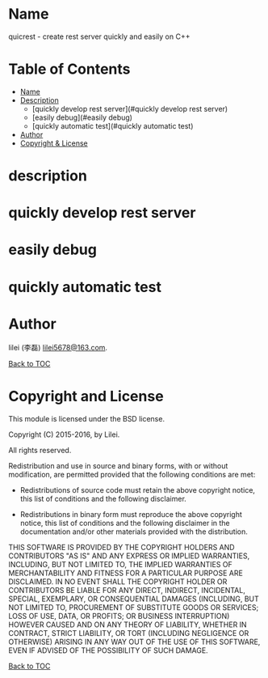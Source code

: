 # Name
quicrest - create rest server quickly  and easily on C++

Table of Contents
=================

* [Name](#name)
* [Description](#description)
    * [quickly develop rest server](#quickly develop rest server)
    * [easily debug](#easily debug)
    * [quickly automatic test](#quickly automatic test)
* [Author](#Author)
* [Copyright & License](#copyright--license)

description
======

quickly develop rest server
======

easily debug
======

quickly automatic test
======

Author
======

lilei (李磊) <lilei5678@163.com>.

[Back to TOC](#table-of-contents)

Copyright and License
=====================

This module is licensed under the BSD license.

Copyright (C) 2015-2016, by Lilei.

All rights reserved.

Redistribution and use in source and binary forms, with or without
modification, are permitted provided that the following conditions are met:

* Redistributions of source code must retain the above copyright notice,
this list of conditions and the following disclaimer.

* Redistributions in binary form must reproduce the above copyright notice,
this list of conditions and the following disclaimer in the documentation
and/or other materials provided with the distribution.

THIS SOFTWARE IS PROVIDED BY THE COPYRIGHT HOLDERS AND CONTRIBUTORS "AS IS"
AND ANY EXPRESS OR IMPLIED WARRANTIES, INCLUDING, BUT NOT LIMITED TO, THE
IMPLIED WARRANTIES OF MERCHANTABILITY AND FITNESS FOR A PARTICULAR PURPOSE
ARE DISCLAIMED. IN NO EVENT SHALL THE COPYRIGHT HOLDER OR CONTRIBUTORS BE
LIABLE FOR ANY DIRECT, INDIRECT, INCIDENTAL, SPECIAL, EXEMPLARY, OR
CONSEQUENTIAL DAMAGES (INCLUDING, BUT NOT LIMITED TO, PROCUREMENT OF SUBSTITUTE
GOODS OR SERVICES; LOSS OF USE, DATA, OR PROFITS; OR BUSINESS INTERRUPTION)
HOWEVER CAUSED AND ON ANY THEORY OF LIABILITY, WHETHER IN CONTRACT, STRICT
LIABILITY, OR TORT (INCLUDING NEGLIGENCE OR OTHERWISE) ARISING IN ANY WAY
OUT OF THE USE OF THIS SOFTWARE, EVEN IF ADVISED OF THE POSSIBILITY OF
SUCH DAMAGE.

[Back to TOC](#table-of-contents)
